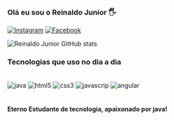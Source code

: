 ### Olá eu sou o Reinaldo Junior 🖐️



[![Instagram](https://img.shields.io/badge/Instagram-E4405F?style=for-the-badge&logo=instagram&logoColor=white)](https://www.instagram.com/rsljunior86/)
[![Facebook](https://img.shields.io/badge/Facebook-1877F2?style=for-the-badge&logo=facebook&logoColor=white)](https://www.facebook.com/reinaldo.junior.1420354/)


![Reinaldo Junior GitHub stats](https://github-readme-stats.vercel.app/api?username=estudionova&show_icons=true&theme=dracula)


### Tecnologias que uso no dia a dia

<div style="display: inline_block"></br>

<img align="center" alt="java" src="https://img.shields.io/badge/Java-ED8B00?style=for-the-badge&logo=java&logoColor=white" />
<img align="center" alt="html5" src="https://img.shields.io/badge/HTML5-E34F26?style=for-the-badge&logo=html5&logoColor=white" />
<img align="center" alt="css3" src="https://img.shields.io/badge/CSS3-1572B6?style=for-the-badge&logo=css3&logoColor=white" />
<img align="center" alt="javascrip" src="https://img.shields.io/badge/JavaScript-F7DF1E?style=for-the-badge&logo=javascript&logoColor=black" />
<img align="center" alt="angular" src="https://img.shields.io/badge/Angular-DD0031?style=for-the-badge&logo=angular&logoColor=white" />
</div><br />

#### Eterno Estudante de tecnologia, apaixonado por java!
